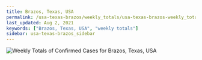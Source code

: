 ```yaml
---
title: Brazos, Texas, USA
permalink: /usa-texas-brazos/weekly_totals/usa-texas-brazos-weekly_totals.html
last_updated: Aug 2, 2021
keywords: ["Brazos, Texas, USA", "weekly totals"]
sidebar: usa-texas-brazos_sidebar
---
```


![Weekly Totals of Confirmed Cases for Brazos, Texas, USA](/covid_tracker/images/graphs/usa-texas-brazos-weekly_totals_graph.png)
